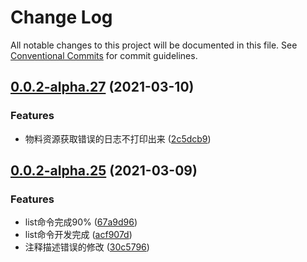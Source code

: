 # Change Log

All notable changes to this project will be documented in this file.
See [Conventional Commits](https://conventionalcommits.org) for commit guidelines.

## [0.0.2-alpha.27](http://git.tanzk.cn/frontend/tools/trn-cli/compare/v0.0.2-alpha.26...v0.0.2-alpha.27) (2021-03-10)


### Features

* 物料资源获取错误的日志不打印出来 ([2c5dcb9](http://git.tanzk.cn/frontend/tools/trn-cli/commits/2c5dcb9f70623d3d48d60392aaa62096d5261221))





## [0.0.2-alpha.25](http://git.tanzk.cn/frontend/tools/trn-cli/compare/v0.0.2-alpha.24...v0.0.2-alpha.25) (2021-03-09)


### Features

* list命令完成90% ([67a9d96](http://git.tanzk.cn/frontend/tools/trn-cli/commits/67a9d962acb28ea799c14665eb1c5d75337a8e79))
* list命令开发完成 ([acf907d](http://git.tanzk.cn/frontend/tools/trn-cli/commits/acf907d7d3f3ea921b11e11436d56f820ae9d22f))
* 注释描述错误的修改 ([30c5796](http://git.tanzk.cn/frontend/tools/trn-cli/commits/30c57969b2e475ed1e92235d5b3dd70579de6f52))
